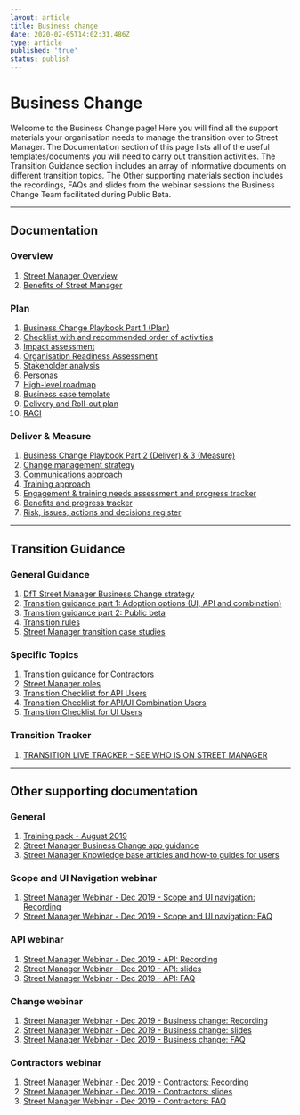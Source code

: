 ```yaml
---
layout: article
title: Business change
date: 2020-02-05T14:02:31.486Z
type: article
published: 'true'
status: publish
---
```

# Business Change

Welcome to the Business Change page! Here you will find all the support materials your organisation needs to manage the transition over to Street Manager. The Documentation section of this page lists all of the useful templates/documents you will need to carry out transition activities. The Transition Guidance section includes an array of informative documents on different transition topics. The Other supporting materials section includes the recordings, FAQs and slides from the webinar sessions the Business Change Team facilitated during Public Beta.

<hr class="govuk-section-break govuk-section-break--xl govuk-section-break--visible" />

## Documentation

### Overview

1. [Street Manager Overview](https://departmentfortransport.github.io/street-manager-docs/assets/files/business-change/SM%20Overview%20document.pdf)
2. [Benefits of Street Manager](https://departmentfortransport.github.io/street-manager-docs/assets/files/business-change/Street%20Manager%20benefits.pdf)

### Plan

1. [Business Change Playbook Part 1 (Plan)](https://departmentfortransport.github.io/street-manager-docs/assets/files/business-change/Business%20Change%20Playbook.pdf)
2. [Checklist with and recommended order of activities](https://departmentfortransport.github.io/street-manager-docs/assets/files/business-change/Playbook%20checklist%20with%20recommended%20order%20of%20activities.docx)
3. [Impact assessment](https://departmentfortransport.github.io/street-manager-docs/assets/files/business-change/Impact%20assessment.xlsx)
4. [Organisation Readiness Assessment](https://departmentfortransport.github.io/street-manager-docs/assets/files/business-change/Readiness%20Assessment.xlsx)
5. [Stakeholder analysis](https://departmentfortransport.github.io/street-manager-docs/assets/files/business-change/Stakeholder%20Analysis.xlsx)
6. [Personas](https://departmentfortransport.github.io/street-manager-docs/assets/files/business-change/Personas%20.pdf)
7. [High-level roadmap](https://departmentfortransport.github.io/street-manager-docs/assets/files/business-change/Street%20Manager%20-%20High-level%20roadmap.pptx)
8. [Business case template](https://departmentfortransport.github.io/street-manager-docs/assets/files/business-change/May%202019_Street%20Manager_business%20case%20template.docx)
9. [Delivery and Roll-out plan](https://departmentfortransport.github.io/street-manager-docs/assets/files/business-change/Delivery%20and%20roll-out%20plan.xlsx)
10. [RACI](https://departmentfortransport.github.io/street-manager-docs/assets/files/business-change/RACI%20.pdf)

### Deliver & Measure

1. [Business Change Playbook Part 2 (Deliver) & 3 (Measure)](https://departmentfortransport.github.io/street-manager-docs/assets/files/business-change/Playbook%20Part%202%20&%203.pdf)
2. [Change management strategy](https://departmentfortransport.github.io/street-manager-docs/assets/files/business-change/Playbook%20Street%20Manager%20Change%20management%20strategy.pptx)
3. [Communications approach](https://departmentfortransport.github.io/street-manager-docs/assets/files/business-change/Comms%20Approach.pptx)
4. [Training approach](https://departmentfortransport.github.io/street-manager-docs/assets/files/business-change/Training%20approach.pptx)
5. [Engagement & training needs assessment and progress tracker](https://departmentfortransport.github.io/street-manager-docs/assets/files/business-change/Engagement%20and%20training%20tracker.xlsx)
6. [Benefits and progress tracker](https://departmentfortransport.github.io/street-manager-docs/assets/files/business-change/Benefits%20Tracker.xlsx)
7. [Risk, issues, actions and decisions register](https://departmentfortransport.github.io/street-manager-docs/assets/files/business-change/Risks,%20issues%20and%20actions%20register.xlsx)

<hr class="govuk-section-break govuk-section-break--xl govuk-section-break--visible" />

## Transition Guidance

### General Guidance

1. [DfT Street Manager Business Change strategy](https://departmentfortransport.github.io/street-manager-docs/assets/files/business-change/Street%20Manager%20Business%20Change%20strategy%20-%20external%20(May%2019)%20(1).pdf)
2. [Transition guidance part 1: Adoption options (UI, API and combination)](https://departmentfortransport.github.io/street-manager-docs/assets/files/business-change/UI%20and%20API%20Information%20.pdf)
3. [Transition guidance part 2: Public beta](https://departmentfortransport.github.io/street-manager-docs/assets/files/business-change/Public%20Beta%20Guidance.pdf)
4. [Transition rules](https://departmentfortransport.github.io/street-manager-docs/assets/files/business-change/Transition%20rules%20v2%2031.10.docx)
5. [Street Manager transition case studies](https://departmentfortransport.github.io/street-manager-docs/assets/files/business-change/Street%20Manager%20transition%20case%20studies.pdf)

### Specific Topics

1. [Transition guidance for Contractors](https://departmentfortransport.github.io/street-manager-docs/assets/files/business-change/Street%20Manager%20-%20Guidance%20for%20contractors.%20Jan2020.pdf)
2. [Street Manager roles](https://departmentfortransport.github.io/street-manager-docs/assets/files/business-change/Roles%20and%20responsibilities%20(1).pdf)
3. [Transition Checklist for API Users](https://departmentfortransport.github.io/street-manager-docs/assets/files/business-change/API_readiness_checklist.pdf)
4. [Transition Checklist for API/UI Combination Users](https://departmentfortransport.github.io/street-manager-docs/assets/files/business-change/UI_API_combination_readiness_checklist.pdf)
5. [Transition Checklist for UI Users](https://departmentfortransport.github.io/street-manager-docs/assets/files/business-change/UI_readiness_checklist.pdf)

### Transition Tracker

1. [TRANSITION LIVE TRACKER - SEE WHO IS ON STREET MANAGER](https://departmentfortransport.github.io/street-manager-docs/assets/files/business-change/Transition-live-tracker(2).xlsx)

<hr class="govuk-section-break govuk-section-break--xl govuk-section-break--visible" />

## Other supporting documentation

### General

1. [Training pack - August 2019](https://departmentfortransport.github.io/street-manager-docs/assets/files/business-change/Training%20Pack%20-%20August%20update.pptx)
2. [Street Manager Business Change app guidance](https://departmentfortransport.github.io/street-manager-docs/assets/files/business-change/Street%20Manager%20Business%20Change%20app%20guidance.pdf)
3. [Street Manager Knowledge base articles and how-to guides for users](https://streetmanager.atlassian.net/servicedesk/customer/portal/1)

### Scope and UI Navigation webinar

1. [Street Manager Webinar - Dec 2019 - Scope and UI navigation: Recording](https://clarasys.zoom.us/recording/play/W4xPXuQILuEwts898002XqF0Hm8Ndga4BtpgN0m-sGNrxE0PgDak9UHjhW7zV08F?continueMode=true)
2. [Street Manager Webinar - Dec 2019 - Scope and UI navigation: FAQ](https://departmentfortransport.github.io/street-manager-docs/assets/files/business-change/Scope%20FAQ.xlsx)

### API webinar

1. [Street Manager Webinar - Dec 2019 - API: Recording](https://clarasys.zoom.us/recording/share/q7jzQ4EHt80d3CBpmZ2-MOADJsyyzZvsS7SB9YrJbWuwIumekTziMw)
2. [Street Manager Webinar - Dec 2019 - API: slides](https://departmentfortransport.github.io/street-manager-docs/assets/files/business-change/API%20Webinar%20slides.pdf)
3. [Street Manager Webinar - Dec 2019 - API: FAQ](https://departmentfortransport.github.io/street-manager-docs/assets/files/business-change/API%20FAQ.xlsx)

### Change webinar

1. [Street Manager Webinar - Dec 2019 - Business change: Recording](https://clarasys.zoom.us/recording/share/bq4ag52lzvomIDiM63SmJfoxnSGWpASApqRhgqZKkIOwIumekTziMw)
2. [Street Manager Webinar - Dec 2019 - Business change: slides](https://departmentfortransport.github.io/street-manager-docs/assets/files/business-change/Change%20webinar%20slides.pdf)
3. [Street Manager Webinar - Dec 2019 - Business change: FAQ](https://departmentfortransport.github.io/street-manager-docs/assets/files/business-change/Change%20FAQ.xlsx)

### Contractors webinar

1. [Street Manager Webinar - Dec 2019 - Contractors: Recording](https://clarasys.zoom.us/recording/share/4imgC_ukcJcivvf187NfDWxam972QNpx0gzkonogYe6wIumekTziMw)
2. [Street Manager Webinar - Dec 2019 - Contractors: slides](https://departmentfortransport.github.io/street-manager-docs/assets/files/business-change/Contractor%20webinar%20slides.pdf)
3. [Street Manager Webinar - Dec 2019 - Contractors: FAQ](https://departmentfortransport.github.io/street-manager-docs/assets/files/business-change/Contractor%20FAQ.xlsx)
